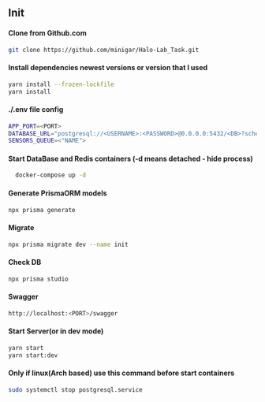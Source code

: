 ## Init

#### Clone from Github.com

```bash
git clone https://github.com/minigar/Halo-Lab_Task.git
```

#### Install dependencies newest versions or version that I used

```bash
yarn install --frozen-lockfile
yarn install
```

#### ./.env file config

```bash
APP_PORT=<PORT>
DATABASE_URL="postgresql://<USERNAME>:<PASSWORD>@0.0.0.0:5432/<DB>?schema=public"
SENSORS_QUEUE=<"NAME">
```

#### Start DataBase and Redis containers (-d means detached - hide process)

```bash
  docker-compose up -d
```

#### Generate PrismaORM models

```bash
npx prisma generate
```

#### Migrate

```bash
npx prisma migrate dev --name init
```

#### Check DB
```bash
npx prisma studio
```

#### Swagger
```bash
http://localhost:<PORT>/swagger
```

#### Start Server(or in dev mode)

```bash
yarn start
yarn start:dev
```

#### Only if linux(Arch based) use this command before start containers

```bash
sudo systemctl stop postgresql.service
```
